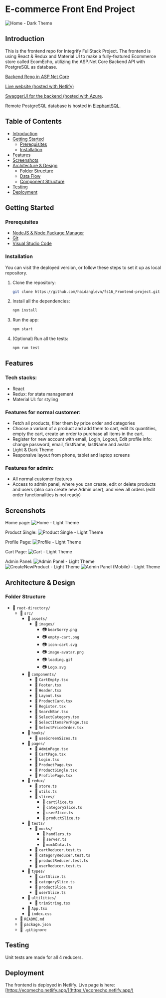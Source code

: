 # E-commerce Front End Project

![Home - Dark Theme](https://github.com/haidanglevn/fs16_6-frontend-project/assets/24937536/b12afe5d-bce7-478b-8193-3a24ba7baa6b)

## Introduction

This is the frontend repo for Integrify FullStack Project. The frontend is using React & Redux and Material UI to make a fully-featured Ecommerce store called EcomEcho, utilizing the ASP.Net Core Backend API with PostgreSQL as database.

[Backend Repo in ASP.Net Core](https://github.com/haidanglevn/fs16_EcomEcho_Backend)

[Live website (hosted with Netlify)](https://ecomecho.netlify.app/)

[SwaggerUI for the backend (hosted with Azure](https://ecomecho.azurewebsites.net/swagger/index.html).

Remote PostgreSQL database is hosted in [ElephantSQL](https://www.elephantsql.com/).

## Table of Contents

- [Introduction](#introduction)
- [Getting Started](#getting-started)
  - [Prerequisites](#prerequisites)
  - [Installation](#installation)
- [Features](#features)
- [Screenshots](#screenshots)
- [Architecture & Design](#architecture--design)
  - [Folder Structure](#folder-structure)
  - [Data Flow](#data-flow)
  - [Component Structure](#component-structure)
- [Testing](#testing)
- [Deployment](#deployment)

## Getting Started

### Prerequisites

- [NodeJS & Node Package Manager](https://nodejs.dev/en/download/)
- [Git](https://git-scm.com/)
- [Visual Studio Code](https://code.visualstudio.com/)

### Installation

You can visit the deployed version, or follow these steps to set it up as local repository.

1. Clone the repository:
   ```bash
   git clone https://github.com/haidanglevn/fs16_Frontend-project.git
   ```
2. Install all the dependencies:
   ```bash
   npm install
   ```
3. Run the app:
   ```bash
   npm start
   ```
4. (Optional) Run all the tests:
   ```bash
   npm run test
   ```

## Features

### Tech stacks:

- React
- Redux: for state management
- Material UI: for styling

### Features for normal customer:

- Fetch all products, filter them by price order and categories
- Choose a variant of a product and add them to cart, edit its quantities, empty the cart, create an order to purchase all items in the cart.
- Register for new account with email, Login, Logout, Edit profile info: change password, email, firstName, lastName and avatar
- Light & Dark Theme
- Responsive layout from phone, tablet and laptop screens

### Features for admin:

- All normal customer features
- Access to admin panel, where you can create, edit or delete products and users (also can create new Admin user), and view all orders (edit order functionalities is not ready)

## Screenshots

Home page:
![Home - Light Theme](https://github.com/haidanglevn/fs16_6-frontend-project/assets/24937536/78916058-53ee-4533-9312-7a513b5b4a14)

Product Single:
![Product Single - Light Theme](https://github.com/haidanglevn/fs16_6-frontend-project/assets/24937536/61b3848f-aae3-432e-a071-fce4fc3aabf3)

Profile Page:
![Profile - Light Theme](https://github.com/haidanglevn/fs16_6-frontend-project/assets/24937536/f271b2be-d307-4b57-b8ea-2dd4cef771a3)

Cart Page:
![Cart - Light Theme](https://github.com/haidanglevn/fs16_6-frontend-project/assets/24937536/7a08adfb-6dce-4cb5-bf47-a949e3550d5b)

Admin Panel:
![Admin Panel - Light Theme](https://github.com/haidanglevn/fs16_6-frontend-project/assets/24937536/d8d76c2f-2666-499a-8e7f-20fea6781a86)
![CreateNewProduct - Light Theme](https://github.com/haidanglevn/fs16_6-frontend-project/assets/24937536/e87624f1-5f14-4b5e-8570-284a74783a8a)
![Admin Panel (Mobile) - Light Theme](https://github.com/haidanglevn/fs16_6-frontend-project/assets/24937536/0ffed0a5-8012-41e7-b88a-b11f13f2a0bb)

## Architecture & Design

### Folder Structure

- 📂 `root-directory/`
  - 📂 `src/`
    - 📂 `assets/`
      - 📂 `images/`
        - 📷 `bearSorry.png`
        - 📷 `empty-cart.png`
        - 📷 `icon-cart.svg`
        - 📷 `image-avatar.png`
        - 📷 `loading.gif`
        - 📷 `Logo.svg`
    - 📂 `components/`
      - 📄 `CartEmpty.tsx`
      - 📄 `Footer.tsx`
      - 📄 `Header.tsx`
      - 📄 `Layout.tsx`
      - 📄 `ProductCard.tsx`
      - 📄 `Register.tsx`
      - 📄 `SearchBar.tsx`
      - 📄 `SelectCategory.tsx`
      - 📄 `SelectItemsPerPage.tsx`
      - 📄 `SelectPriceOrder.tsx`
    - 📂 `hooks/`
      - 📄 `useScreenSizes.ts`
    - 📂 `pages/`
      - 📄 `AdminPage.tsx`
      - 📄 `CartPage.tsx`
      - 📄 `Login.tsx`
      - 📄 `ProductPage.tsx`
      - 📄 `ProductSingle.tsx`
      - 📄 `ProfilePage.tsx`
    - 📂 `redux/`
      - 📄 `store.ts`
      - 📄 `utils.ts`
      - 📂 `slices/`
        - 📄 `cartSlice.ts`
        - 📄 `categorySlice.ts`
        - 📄 `userSlice.ts`
        - 📄 `productSlice.ts`
    - 📂 `tests/`
      - 📂 `mocks/`
        - 📄 `handlers.ts`
        - 📄 `server.ts`
        - 📄 `mockData.ts`
      - 📄 `cartReducer.test.ts`
      - 📄 `categoryReducer.test.ts`
      - 📄 `productReducer.test.ts`
      - 📄 `userReducer.test.ts`
    - 📂 `types/`
      - 📄 `cartSlice.ts`
      - 📄 `categorySlice.ts`
      - 📄 `productSlice.ts`
      - 📄 `userSlice.ts`
    - 📂 `ultilities/`
      - 📄 `trimString.tsx`
    - 📄 `App.tsx`
    - 📄 `index.css`
  - 📄 `README.md`
  - 📄 `package.json`
  - 📄 `.gitignore`

## Testing

Unit tests are made for all 4 reducers.

## Deployment

The frontend is deployed in Netlify. Live page is here: [https://ecomecho.netlify.app/](https://ecomecho.netlify.app/)

